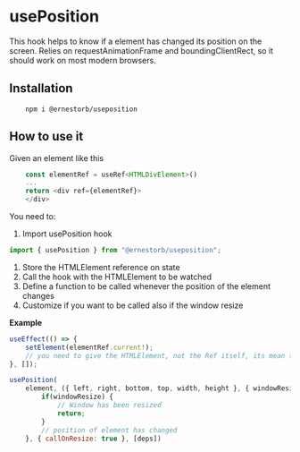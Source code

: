 # usePosition

This hook helps to know if a element has changed its position on the screen. Relies on requestAnimationFrame and boundingClientRect, so it should work on most modern browsers.

## Installation

```
    npm i @ernestorb/useposition
```

## How to use it

Given an element like this

```javascript
    const elementRef = useRef<HTMLDivElement>()
    ...
    return <div ref={elementRef}>
    </div>
```

You need to:

1. Import usePosition hook

```javascript
import { usePosition } from "@ernestorb/useposition";
```

1. Store the HTMLElement reference on state
2. Call the hook with the HTMLElement to be watched
3. Define a function to be called whenever the position of the element changes
4. Customize if you want to be called also if the window resize

**Example**

```javascript
useEffect(() => {
    setElement(elementRef.current!);
    // you need to give the HTMLElement, not the Ref itself, its mean to be this way for the rendering
}, []);

usePosition(
    element, ({ left, right, bottom, top, width, height }, { windowResize }) => {
        if(windowResize) {
            // Window has been resized
            return;
        }
        // position of element has changed
    }, { callOnResize: true }, [deps])
```
